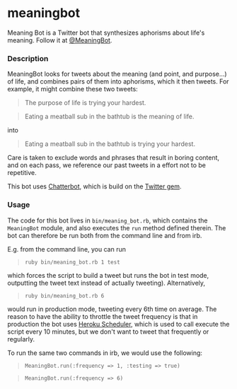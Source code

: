 meaningbot
==========

Meaning Bot is a Twitter bot that synthesizes aphorisms about life's meaning. Follow it at [@MeaningBot](https://twitter.com/meaningbot).

### Description

MeaningBot looks for tweets about the meaning (and point, and purpose…) of life, and combines pairs of them into aphorisms, which it then tweets. For example, it might combine these two tweets:

> The purpose of life is trying your hardest.

> Eating a meatball sub in the bathtub is the meaning of life.

into

> Eating a meatball sub in the bathtub is trying your hardest.

Care is taken to exclude words and phrases that result in boring content, and on each pass, we reference our past tweets in a effort not to be repetitive.

This bot uses  [Chatterbot](https://github.com/muffinista/chatterbot), which is build on the [Twitter gem](https://github.com/sferik/twitter).

### Usage

The code for this bot lives in `bin/meaning_bot.rb`, which contains the `MeaningBot` module, and also executes the `run` method defined therein. The bot can therefore be run both from the command line and from irb.

E.g. from the command line, you can run

> `ruby bin/meaning_bot.rb 1 test`

which forces the script to build a tweet but runs the bot in test mode, outputting the tweet text instead of actually tweeting). Alternatively, 

> `ruby bin/meaning_bot.rb 6`

would run in production mode, tweeting every 6th time on average. The reason to have the ability to throttle the tweet frequency is that in production the bot uses [Heroku Scheduler](https://addons.heroku.com/scheduler), which is used to call execute the script every 10 minutes, but we don't want to tweet that frequently or regularly.

To run the same two commands in irb, we would use the following:

> `MeaningBot.run(:frequency => 1, :testing => true)`

> `MeaningBot.run(:frequency => 6)`

